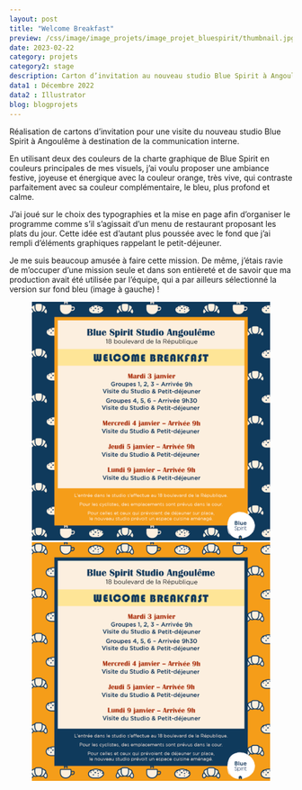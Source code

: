 ```yaml
---
layout: post
title: "Welcome Breakfast"
preview: /css/image/image_projets/image_projet_bluespirit/thumbnail.jpg
date: 2023-02-22
category: projets 
category2: stage
description: Carton d’invitation au nouveau studio Blue Spirit à Angoulême
data1 : Décembre 2022
data2 : Illustrator
blog: blogprojets
---
```


Réalisation de cartons d’invitation pour une visite du nouveau studio Blue Spirit à Angoulême à destination de la communication interne. 

En utilisant deux des couleurs de la charte graphique de Blue Spirit en couleurs principales de mes visuels, j’ai voulu proposer une ambiance festive, joyeuse et énergique avec la couleur orange, très vive, qui contraste parfaitement avec sa couleur complémentaire, le bleu, plus profond et calme.

J’ai joué sur le choix des typographies et la mise en page afin d’organiser le programme comme s’il s’agissait d’un menu de restaurant proposant les plats du jour. Cette idée est d’autant plus poussée avec le fond que j’ai rempli d’éléments graphiques rappelant le petit-déjeuner. 

Je me suis beaucoup amusée à faire cette mission. De même, j’étais ravie de m’occuper d’une mission seule et dans son entièreté et de savoir que ma production avait été utilisée par l’équipe, qui a par ailleurs sélectionné la version sur fond bleu (image à gauche) !

<figure>
<img src="/css/image/image_projets/image_projet_bluespirit/img1.jpg">
<img src="/css/image/image_projets/image_projet_bluespirit/img2.jpg">
</figure>

